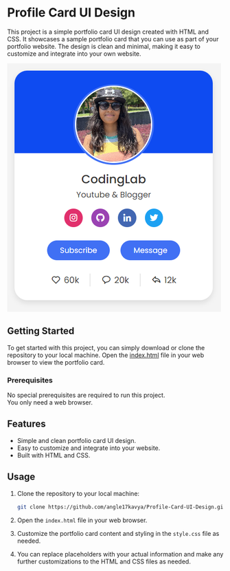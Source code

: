 # Profile Card UI Design

This project is a simple portfolio card UI design created with HTML and CSS. It showcases a sample portfolio card that you can use as part of your portfolio website. The design is clean and minimal, making it easy to customize and integrate into your own website.

![Portfolio Card UI Design](ss_portfolio.png)

## Getting Started

To get started with this project, you can simply download or clone the repository to your local machine. Open the [index.html](https://github.com/angle17kavya/Profile-Card-UI-Design/blob/main/index.html) file in your web browser to view the portfolio card.

### Prerequisites

No special prerequisites are required to run this project.<br/> You only need a web browser.

## Features

- Simple and clean portfolio card UI design.
- Easy to customize and integrate into your website.
- Built with HTML and CSS.

## Usage

1. Clone the repository to your local machine:

   ```sh
   git clone https://github.com/angle17kavya/Profile-Card-UI-Design.git
2. Open the `index.html` file in your web browser.

3. Customize the portfolio card content and styling in the `style.css` file as needed.

4. You can replace placeholders with your actual information and make any further customizations to the HTML and CSS files as needed.
 

